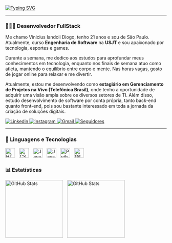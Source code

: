 [![Typing SVG](https://readme-typing-svg.demolab.com?font=Cascadia+Code&size=25&pause=1000&color=3890E9&width=435&lines=viniciusiandoli.exe+%3AD)](https://git.io/typing-svg)

---

### 👨🏼‍💻 Desenvolvedor FullStack

Me chamo Vinicius Iandoli Diogo, tenho 21 anos e sou de São Paulo. Atualmente, curso **Engenharia de Software** na **USJT** e sou apaixonado por tecnologia, esportes e games.

Durante a semana, me dedico aos estudos para aprofundar meus conhecimentos em tecnologia, enquanto nos finais de semana atuo como atleta, mantendo o equilíbrio entre corpo e mente. Nas horas vagas, gosto de jogar online para relaxar e me divertir.

Atualmente, estou me desenvolvendo como **estagiário em Gerenciamento de Projetos na Vivo (Telefônica Brasil)**, onde tenho a oportunidade de adquirir uma visão ampla sobre os diversos setores de TI. Além disso, estudo desenvolvimento de software por conta própria, tanto back-end quanto front-end, pois sou bastante interessado em toda a jornada da criação de soluções digitais.

<p align="left">
    <a href="https://www.linkedin.com/in/vinicius-iandoli-diogo/">
        <img 
            alt="Linkedin" 
            title="Linkedin" 
            src="https://img.shields.io/badge/linkedin-%230077B5.svg?style=for-the-badge&logo=linkedin&logoColor=white"
        />
    </a>
    <a href="https://www.instagram.com/vini_iandoli/">
        <img 
            alt="instagram" 
            title="Instagram" 
            src="https://img.shields.io/badge/Instagram-%23E4405F.svg?style=for-the-badge&logo=Instagram&logoColor=white"
        />
    </a> 
    <a href="mailto:viniciusiandoli7@gmail.com">
        <img 
            alt="Gmail" 
            title="Gmail" 
            src="https://img.shields.io/badge/Gmail-D14836?style=for-the-badge&logo=gmail&logoColor=white"
        />
    </a>
    <a href="https://github.com/viniciusiandoli7?tab=followers">
        <img 
            alt="Seguidores" 
            title="Me siga no GitHub" 
            src="https://custom-icon-badges.demolab.com/github/followers/viniciusiandoli7?color=236ad3&labelColor=1155ba&style=for-the-badge&logo=github&label=Seguidores&logoColor=white"
        />
    </a>
</p>

---

### 🤖 Linguagens e Tecnologias

<img 
    align="left" 
    alt="HTML"
    title="HTML" 
    width="30px" 
    style="padding-right: 10px;" 
    src="https://cdn.jsdelivr.net/gh/devicons/devicon@latest/icons/html5/html5-original.svg" 
/>
<img 
    align="left" 
    alt="CSS" 
    title="CSS"
    width="30px" 
    style="padding-right: 10px;" 
    src="https://cdn.jsdelivr.net/gh/devicons/devicon@latest/icons/css3/css3-original.svg" 
/>
<img 
    align="left" 
    alt="JavaScript" 
    title="JavaScript"
    width="30px" 
    style="padding-right: 10px;" 
    src="https://cdn.jsdelivr.net/gh/devicons/devicon@latest/icons/javascript/javascript-original.svg" 
/>
<img 
    align="left" 
    alt="Java" 
    title="Java"
    width="30px" 
    style="padding-right: 10px;" 
    src="https://cdn.jsdelivr.net/gh/devicons/devicon@latest/icons/java/java-original.svg"                      
/>
<img 
    align="left" 
    alt="Python" 
    title="Python"
    width="30px" 
    style="padding-right: 10px;" 
    src="https://cdn.jsdelivr.net/gh/devicons/devicon@latest/icons/python/python-original.svg" 
/>
<img 
    align="left" 
    alt="Git" 
    title="Git"
    width="30px" 
    style="padding-right: 10px;" 
    src="https://cdn.jsdelivr.net/gh/devicons/devicon@latest/icons/git/git-original.svg" 
/>

<br/>
<br/>

### 📊 Estatísticas

<p>
  <img 
    align="left" 
    alt="GitHub Stats" 
    height="180" 
    style="padding-right: 10px;" 
    src="https://github-readme-stats.vercel.app/api?username=viniciusiandoli7&show_icons=true&theme=tokyonight&include_all_commits=true&locale=pt-br" 
  />

<img 
      align="left" 
      alt="GitHub Stats" 
      height="180" 
      src="https://github-readme-stats.vercel.app/api/top-langs/?username=viniciusiandoli7&theme=tokyonight&layout=compact&custom_title=Tecnologias&langs_count=9" 
  />

</p>
